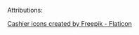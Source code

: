 Attributions:

<a href="https://www.flaticon.com/free-icons/cashier" title="cashier icons">Cashier icons created by Freepik - Flaticon</a> 